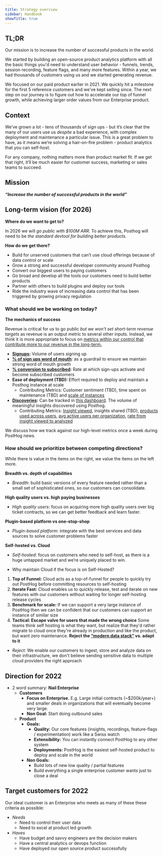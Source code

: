 ```yaml
---
title: Strategy overview
sidebar: Handbook
showTitle: true
---
```


## TL;DR
Our mission is to increase the number of successful products in the world.

We started by building an open-source product analytics platform with all the basic things you'd need to understand user behavior - funnels, trends, session recording, feature flags, and many more features. Within a year, we had thousands of customers using us and we started generating revenue.

We focused on our paid product earlier in 2021. We quickly hit a milestone for the first 5 reference customers and we've kept selling since. The next step on our journey is to figure out how to accelerate our top of funnel growth, while achieving larger order values from our Enterprise product.

## Context

We’ve grown a lot - tens of thousands of sign ups - but it’s clear that the many of our users use us *despite* a bad experience, with complex deployment and maintenance a particular issue. This is a great problem to have, as it means we’re solving a hair-on-fire problem - product analytics that you can self-host.

For any company, nothing matters more than product market fit. If we get that right, it’ll be much easier for customer success, marketing or sales teams to succeed.

## Mission

**_“Increase the number of successful products in the world”_**

## Long-term vision (for 2026)

**Where do we want to get to?**

In 2026 we will _go public with $100M ARR._ To achieve this, Posthog will need to be _the standard devtool for building better products._

**How do we get there?**

* Build for unserved customers that can’t use cloud offerings because of data control or scale
* Grow a strong and successful developer community around Posthog
* Convert our biggest users to paying customers
* Go broad and develop all the tools our customers need to build better products
* Partner with others to build plugins and deploy our tools
* Ride the industry wave of increasing data control that has been triggered by growing privacy regulation


### What should we be working on today?

**The mechanics of success**

Revenue is critical for us to go public _but we won't set short-term revenue targets_ as revenue is an output metric to several other inputs. Instead, we think it is more appropriate to focus on [metrics within our control that contribute more to our revenue in the long-term.](https://app.posthog.com/dashboard/20464)

* **[Signups](https://app.posthog.com/insights/IrMPXz02):** Volume of users signing up 
* **[% of sign ups word of mouth](https://app.posthog.com/insights/4jFjCQgf)**: as a guardrail to ensure we maintain strong word of mouth growth
* **[% conversion to subscribed](https://app.posthog.com/insights/EbenGFGC):** Rate at which sign-ups activate and become subscribed customers
* **Ease of deployment (TBD):** Effort required to deploy and maintain a Posthog instance at scale
    * Contributing Metrics: Customer sentiment (TBD), time spent on maintenance (TBD) and [scale of instances](https://app.posthog.com/insights/x8T5a1J4?insight=TRENDS&interval=day&actions=%5B%5D&events=%5B%7B%22id%22%3A%22instance%20status%20report%22%2C%22name%22%3A%22instance%20status%20report%22%2C%22type%22%3A%22events%22%2C%22order%22%3A0%2C%22properties%22%3A%5B%7B%22key%22%3A%22events_count_total%22%2C%22value%22%3A%22100000000%22%2C%22operator%22%3A%22gt%22%2C%22type%22%3A%22group%22%2C%22group_type_index%22%3A1%7D%5D%2C%22math%22%3A%22unique_group%22%2C%22math_group_type_index%22%3A1%7D%5D&properties=%5B%5D&filter_test_accounts=false&new_entity=%5B%5D&display=ActionsBarValue&date_from=-90d)
* **[Discoveries](/handbook/product/metrics#what-is-a-discovery):** Can be tracked in [this dashboard](https://app.posthog.com/dashboard/14719). The volume of meaningful insights discovered using Posthog.
    * Contributing Metrics: [Insight viewed](https://app.posthog.com/insights/rK1gVlAi/edit?insight=TRENDS&display=ActionsLineGraph&actions=%5B%5D&events=%5B%7B%22id%22%3A%22insight%20viewed%22%2C%22name%22%3A%22insight%20viewed%22%2C%22type%22%3A%22events%22%2C%22order%22%3A0%7D%5D&properties=%5B%5D&filter_test_accounts=false&new_entity=%5B%5D&interval=week&date_from=-90d), insights shared (TBD), [products used across users](https://app.posthog.com/insights/7lCZsIPO?events=%5B%7B%22id%22%3A%22insight%20loaded%22%2C%22math%22%3A%22unique_group%22%2C%22name%22%3A%22insight%20loaded%22%2C%22type%22%3A%22events%22%2C%22order%22%3A0%2C%22math_group_type_index%22%3A0%7D%5D&actions=%5B%7B%22id%22%3A%224959%22%2C%22name%22%3A%22KFA%20-%20Feature%20flags%22%2C%22type%22%3A%22actions%22%2C%22order%22%3A1%7D%2C%7B%22id%22%3A%223091%22%2C%22name%22%3A%22KFA%20-%20Session%20recordings%22%2C%22type%22%3A%22actions%22%2C%22order%22%3A2%7D%2C%7B%22id%22%3A%226868%22%2C%22name%22%3A%22Tried%20Plugins%22%2C%22type%22%3A%22actions%22%2C%22order%22%3A3%7D%5D&display=FunnelViz&insight=FUNNELS&interval=day&date_from=-90d&exclusions=%5B%5D&properties=%5B%5D&funnel_to_step=3&funnel_viz_type=steps&funnel_from_step=0&funnel_order_type=unordered&filter_test_accounts=true&funnel_window_interval=12&funnel_window_interval_unit=month#fromDashboard=20464), [avg active users per organization](https://app.posthog.com/insights/09GUvJKq/edit?insight=TRENDS&display=ActionsLineGraph&actions=%5B%7B%22id%22%3A%225043%22%2C%22type%22%3A%22actions%22%2C%22order%22%3A1%2C%22name%22%3A%22App%20Pageview%20-%20Logged%20in%22%2C%22math%22%3A%22dau%22%7D%5D&events=%5B%7B%22id%22%3A%22%24pageview%22%2C%22name%22%3A%22%24pageview%22%2C%22type%22%3A%22events%22%2C%22order%22%3A0%2C%22math%22%3A%22unique_group%22%2C%22math_group_type_index%22%3A0%7D%5D&properties=%5B%5D&filter_test_accounts=false&new_entity=%5B%5D&formula=B%2FA&interval=week&date_from=-90d), [rate from insight viewed to analyzed](https://app.posthog.com/insights/2PnHWW87?insight=TRENDS&display=ActionsLineGraph&actions=%5B%5D&events=%5B%7B%22id%22%3A%22insight%20viewed%22%2C%22name%22%3A%22insight%20viewed%22%2C%22type%22%3A%22events%22%2C%22order%22%3A0%7D%2C%7B%22id%22%3A%22insight%20analyzed%22%2C%22type%22%3A%22events%22%2C%22order%22%3A1%2C%22name%22%3A%22insight%20analyzed%22%7D%5D&properties=%5B%5D&filter_test_accounts=false&new_entity=%5B%5D&formula=B%2FA&interval=week&date_from=-90d)

We discuss how we track against our high-level metrics once a week during PostHog news. 

### How should we prioritize between competing directions?

While there is value in the items on the right, we value the items on the left more.

**Breadth vs. depth of capabilities**

* _Breadth_: build basic versions of every feature needed rather than a small set of sophisticated ones, so our customers can consolidate.

**High quality users vs. high paying businesses**

* _High quality users_: focus on acquiring more high quality users over big ticket contracts, so we can get better feedback and learn faster.

**Plugin-based platform vs one-stop-shop**

* _Plugin-based platform_: integrate with the best services and data sources to solve customer problems faster

**Self-hosted vs. Cloud**

* _Self-hosted_: focus on customers who need to self-host, as there is a huge untapped market and we’re uniquely placed to win.

* Why maintain Cloud if the focus is on Self-Hosted?
1. **Top of Funnel:** Cloud acts as a top-of-funnel for people to quickly try out PostHog before committing resources to self-hosting
2. **Iterate Fast:** Cloud enables us to quickly release, test and iterate on new features with our customers without waiting for longer self-hosting release cycles
3. **Benchmark for scale:** If we can support a very large instance of PostHog then we can be confident that our customers can support an instance of similar size
4. **Tactical: Escape valve for users that made the wrong choice** Some teams think self hosting is what they want, but realize that they'd rather migrate to cloud once they're already in production and like the product, but want zero maintenance.
**Reject the [“modern data stack”](https://www.analytics8.com/blog/what-is-the-modern-data-stack-and-why-should-you-be-excited-about-it/) vs. adapt to it**

* _Reject_: We enable our customers to ingest, store and analyze data on their infrastructure, we don't believe sending sensitive data to multiple cloud providers the right approach

## Direction for 2022

 * 2 word summary: **Nail Enterprise**
    * **Customers**
        * **Focus on Enterprise.** E.g. Large initial contracts (~$200k/year+) and smaller deals in organizations that will eventually become very large. 
        * **Non Goal:** Start doing outbound sales
    * **Product**
        * **Goals:**
            * **Quality:** Our core features (insights, recordings, feature-flags / experimentation) work like a Swiss watch
            * **Extensibility:** You can instantly connect PostHog to any other system 
            * **Deployments:** PostHog is the easiest self-hosted product to deploy and scale in the world
        * **Non Goals:**
            * Build lots of new low quality / partial features
            * Build everything a single enterprise customer wants just to close a deal

## Target customers for 2022

Our ideal customer is an Enterprise who meets as many of these these criteria as possible:

* _Needs_
  * Need to control their user data
  * Need to excel at product led growth
* _Haves_
  * Have budget and savvy engineers are the decision makers
  * Have a central analytics or devops function
  * Have deployed our open source product successfully
